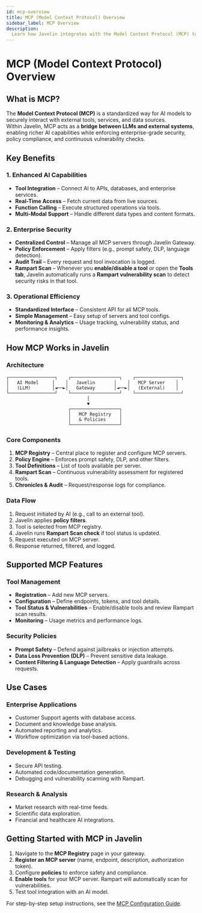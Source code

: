 ```yaml
---
id: mcp-overview
title: MCP (Model Context Protocol) Overview
sidebar_label: MCP Overview
description:
  Learn how Javelin integrates with the Model Context Protocol (MCP) to enable secure, policy-enforced AI tool usage with built-in vulnerability scanning.
---
```


# MCP (Model Context Protocol) Overview

## What is MCP?

The **Model Context Protocol (MCP)** is a standardized way for AI models to securely interact with external tools, services, and data sources.  
Within Javelin, MCP acts as a **bridge between LLMs and external systems**, enabling richer AI capabilities while enforcing enterprise-grade security, policy compliance, and continuous vulnerability checks.  


## Key Benefits

### **1. Enhanced AI Capabilities**
- **Tool Integration** – Connect AI to APIs, databases, and enterprise services.  
- **Real-Time Access** – Fetch current data from live sources.  
- **Function Calling** – Execute structured operations via tools.  
- **Multi-Modal Support** – Handle different data types and content formats.  

### **2. Enterprise Security**
- **Centralized Control** – Manage all MCP servers through Javelin Gateway.  
- **Policy Enforcement** – Apply filters (e.g., prompt safety, DLP, language detection).  
- **Audit Trail** – Every request and tool invocation is logged.  
- **Rampart Scan** – Whenever you **enable/disable a tool** or open the **Tools tab**, Javelin automatically runs a **Rampart vulnerability scan** to detect security risks in that tool.  

### **3. Operational Efficiency**
- **Standardized Interface** – Consistent API for all MCP tools.  
- **Simple Management** – Easy setup of servers and tool configs.  
- **Monitoring & Analytics** – Usage tracking, vulnerability status, and performance insights.  

## How MCP Works in Javelin

### Architecture

```
┌─────────────────┐    ┌──────────────────┐    ┌─────────────────┐
│   AI Model     │    │   Javelin       │    │   MCP Server    │
│   (LLM)        │◄──►│   Gateway       │◄──►│   (External)    │
└─────────────────┘    └──────────────────┘    └─────────────────┘
                              │
                              ▼
                       ┌──────────────────┐
                       │   MCP Registry   │
                       │   & Policies     │
                       └──────────────────┘
```


### Core Components
1. **MCP Registry** – Central place to register and configure MCP servers.  
2. **Policy Engine** – Enforces prompt safety, DLP, and other filters.  
3. **Tool Definitions** – List of tools available per server.  
4. **Rampart Scan** – Continuous vulnerability assessment for registered tools.  
5. **Chronicles & Audit** – Request/response logs for compliance.  

### Data Flow
1. Request initiated by AI (e.g., call to an external tool).  
2. Javelin applies **policy filters**.  
3. Tool is selected from MCP registry.  
4. Javelin runs **Rampart Scan check** if tool status is updated.  
5. Request executed on MCP server.  
6. Response returned, filtered, and logged.  

## Supported MCP Features

### **Tool Management**
- **Registration** – Add new MCP servers.  
- **Configuration** – Define endpoints, tokens, and tool details.  
- **Tool Status & Vulnerabilities** – Enable/disable tools and review Rampart scan results.  
- **Monitoring** – Usage metrics and performance logs.  

### **Security Policies**
- **Prompt Safety** – Defend against jailbreaks or injection attempts.  
- **Data Loss Prevention (DLP)** – Prevent sensitive data leakage.  
- **Content Filtering & Language Detection** – Apply guardrails across requests.  


## Use Cases

### **Enterprise Applications**
- Customer Support agents with database access.  
- Document and knowledge base analysis.  
- Automated reporting and analytics.  
- Workflow optimization via tool-based actions.  

### **Development & Testing**
- Secure API testing.  
- Automated code/documentation generation.  
- Debugging and vulnerability scanning with Rampart.  

### **Research & Analysis**
- Market research with real-time feeds.  
- Scientific data exploration.  
- Financial and healthcare AI integrations.  

## Getting Started with MCP in Javelin

1. Navigate to the **MCP Registry** page in your gateway.  
2. **Register an MCP server** (name, endpoint, description, authorization token).  
3. Configure **policies** to enforce safety and compliance.  
4. **Enable tools** for your MCP server. Rampart will automatically scan for vulnerabilities.  
5. Test tool integration with an AI model.  

For step-by-step setup instructions, see the [MCP Configuration Guide](/javelin-core/mcp-configuration).  
